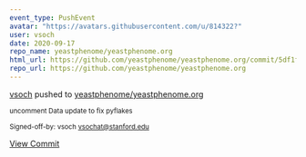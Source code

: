 ```yaml
---
event_type: PushEvent
avatar: "https://avatars.githubusercontent.com/u/814322?"
user: vsoch
date: 2020-09-17
repo_name: yeastphenome/yeastphenome.org
html_url: https://github.com/yeastphenome/yeastphenome.org/commit/5df1ff9749ebc4f6a2f776f54d94b8a260886402
repo_url: https://github.com/yeastphenome/yeastphenome.org
---
```


<a href='https://github.com/vsoch' target='_blank'>vsoch</a> pushed to <a href='https://github.com/yeastphenome/yeastphenome.org' target='_blank'>yeastphenome/yeastphenome.org</a>

<small>uncomment Data update to fix pyflakes

Signed-off-by: vsoch <vsochat@stanford.edu></small>

<a href='https://github.com/yeastphenome/yeastphenome.org/commit/5df1ff9749ebc4f6a2f776f54d94b8a260886402' target='_blank'>View Commit</a>